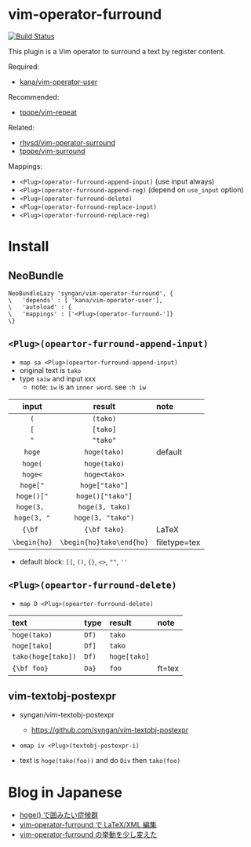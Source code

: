 vim-operator-furround
=====================

[![Build Status](https://travis-ci.org/syngan/vim-operator-furround.svg?branch=master)](https://travis-ci.org/syngan/vim-operator-furround)

This plugin is a Vim operator to surround a text by register content.

Required:
- [kana/vim-operator-user](https://github.com/kana/vim-operator-user)

Recommended:
- [tpope/vim-repeat](https://github.com/tpope/vim-repeat)

Related:
- [rhysd/vim-operator-surround](https://github.com/rhysd/vim-operator-surround)
- [tpope/vim-surround](https://github.com/tpope/vim-surround)

Mappings:
- `<Plug>(operator-furround-append-input)`	(use input always)
- `<Plug>(operator-furround-append-reg)`	(depend on `use_input` option)
- `<Plug>(operator-furround-delete)`
- `<Plug>(operator-furround-replace-input)`
- `<Plug>(operator-furround-replace-reg)`

# Install

## NeoBundle

```vim
NeoBundleLazy 'syngan/vim-operator-furround', {
\   'depends' : [ 'kana/vim-operator-user'],
\   'autoload' : {
\	'mappings' : ['<Plug>(operator-furround-']}
\}
```

## `<Plug>(opeartor-furround-append-input)`

- `map sa <Plug>(opeartor-furround-append-input)`
- original text is `tako`
- type `saiw` and input xxx
   - note: `iw` is an `inner word`. see `:h iw`

|   input      |   result                 |   note       |
|:------------:|:------------------------:|:-------------|
| `(`          |   `(tako)`               |              |
| `[`          |   `[tako]`               |              |
| `"`          |   `"tako"`               |              |
| `hoge`       | `hoge(tako)`             | default      |
| `hoge(`      | `hoge(tako)`             |              |
| `hoge<`      | `hoge<tako>`             |              |
| `hoge["`     | `hoge["tako"]`           |              |
| `hoge()["`   | `hoge()["tako"]`         |              |
| `hoge(3, `   | `hoge(3, tako)`          |              |
| `hoge(3, "`  | `hoge(3, "tako")`        |              |
| `{\bf `      | `{\bf tako}`             | LaTeX        |
| `\begin{ho}` | `\begin{ho}tako\end{ho}` | filetype=tex |

- default block: `[]`, `()`, `{}`, `<>`, `""`, `''`

## `<Plug>(opeartor-furround-delete)`

- `map D <Plug>(opeartor-furround-delete)`

| text                 | type     | result         | note       |
|:---------------------|:---------|:---------------|:-----------|
| `hoge(tako)`         | `Df)`    | `tako`         |            |
| `hoge[tako]`         | `Df]`    | `tako`         |            |
| `tako(hoge[tako])`   | `Df)`    | `hoge[tako]`   |            |
| `{\bf foo}`          | `Da}`    | `foo`          | ft=tex     |

## vim-textobj-postexpr

- syngan/vim-textobj-postexpr
    - https://github.com/syngan/vim-textobj-postexpr

- `omap iv <Plug>(textobj-postexpr-i)`
- text is `hoge(tako(foo))` and do `Div` then `tako(foo)`


# Blog in Japanese

- [hoge() で囲みたい症候群](http://d.hatena.ne.jp/syngan/20140301/1393676442)
- [vim-operator-furround で LaTeX/XML 編集](http://d.hatena.ne.jp/syngan/20140304/1393876531)
- [vim-operator-furround の挙動を少し変えた](http://d.hatena.ne.jp/syngan/20140316/1394920671)
